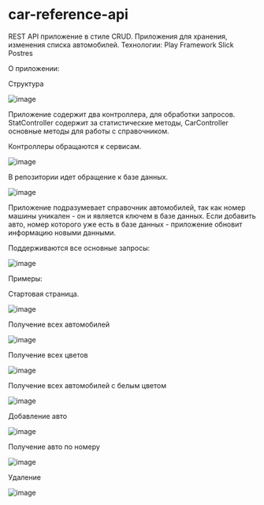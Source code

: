 # car-reference-api

REST API приложение в стиле CRUD. Приложения для хранения, изменения списка автомобилей. 
Технологии: Play Framework Slick Postres

О приложении:

Структура 

![image](https://github.com/Glaymor/car-reference-api/assets/91942559/0542a308-61d0-4896-b95b-1bab6539fe6e)

Приложение содержит два контроллера, для обработки запросов. StatController содержит за статистические методы, CarController основные методы для работы с справочником.

Контроллеры обращаются к сервисам.

![image](https://github.com/Glaymor/car-reference-api/assets/91942559/7e1e23e5-5a7d-4636-bad9-3205069e6fd3)

В репозитории идет обращение к базе данных.

![image](https://github.com/Glaymor/car-reference-api/assets/91942559/62fa650f-164f-42d3-b4db-274b2579252f)

Приложение подразумевает справочник автомобилей, так как номер машины уникален - он и является ключем в базе данных. Если добавить авто, номер которого уже есть в базе данных - приложение обновит информацию новыми данными. 

Поддерживаются все основные запросы: 

![image](https://github.com/Glaymor/car-reference-api/assets/91942559/e48ab3cf-3aee-463e-8b9c-118ac6a2ae56)

Примеры:

Стартовая страница.

![image](https://github.com/Glaymor/car-reference-api/assets/91942559/def3cf48-80e7-459c-8670-21dbdf7b0dd1)

Получение всех автомобилей

![image](https://github.com/Glaymor/car-reference-api/assets/91942559/0c1f27d4-b8ab-4c46-9ad2-0258caef5078)

Получение всех цветов

![image](https://github.com/Glaymor/car-reference-api/assets/91942559/8fa5a445-dc50-4635-bbac-0bdfce9cfca9)

Получение всех автомобилей с белым цветом 

![image](https://github.com/Glaymor/car-reference-api/assets/91942559/e389ce36-5b76-4cc5-ba85-90a29976a6dc)

Добавление авто

![image](https://github.com/Glaymor/car-reference-api/assets/91942559/7298ffa3-3144-4582-bcfc-a2880f42e6df)

Получение авто по номеру

![image](https://github.com/Glaymor/car-reference-api/assets/91942559/9929764d-2ba9-434e-9ba0-1004c49e49b9)

Удаление

![image](https://github.com/Glaymor/car-reference-api/assets/91942559/32ef6660-7108-49b5-b67b-4851ab412ffe)















